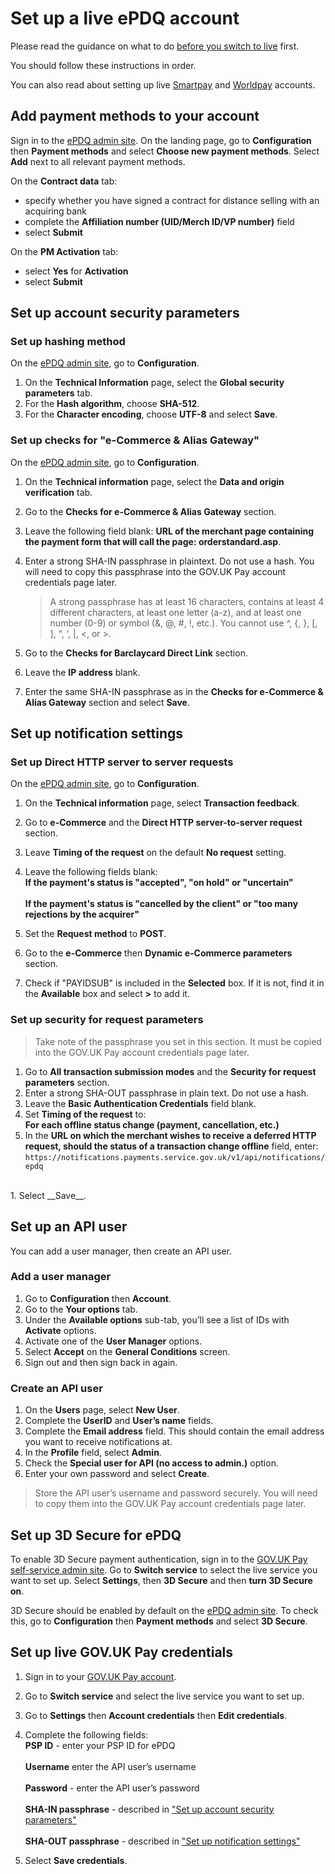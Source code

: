 # Set up a live ePDQ account

Please read the guidance on what to do [before you switch to
live](/switching_to_live/before_you_switch_to_live/#before-you-switch-to-live)
first.

You should follow these instructions in order.

You can also read about setting up live [Smartpay](/switching_to_live/set_up_a_live_smartpay_account) and
[Worldpay](/switching_to_live/set_up_a_live_worldpay_account) accounts. 

## Add payment methods to your account

Sign in to the [ePDQ admin
site](https://payments.epdq.co.uk/Ncol/Prod/BackOffice/login/index). On the
landing page, go to __Configuration__ then __Payment methods__ and select __Choose
new payment methods__. Select __Add__ next to all relevant payment methods.

On the __Contract data__ tab:
    
  * specify whether you have signed a contract for distance selling with an acquiring bank 
  * complete the __Affiliation number (UID/Merch ID/VP number)__ field 
  * select __Submit__

On the __PM Activation__ tab:
    
  * select __Yes__ for __Activation__
  * select __Submit__

## Set up account security parameters

### Set up hashing method

On the [ePDQ admin
site](https://payments.epdq.co.uk/Ncol/Prod/BackOffice/login/index), go to
__Configuration__. 

1. On the __Technical Information__ page, select the __Global security
   parameters__ tab.
1. For the __Hash algorithm__, choose __SHA-512__.
1. For the __Character encoding__, choose __UTF-8__ and select __Save__.

### Set up checks for "e-Commerce & Alias Gateway"

On the [ePDQ admin
site](https://payments.epdq.co.uk/Ncol/Prod/BackOffice/login/index), go to
__Configuration__. 

1. On the __Technical information__ page, select the __Data and origin
   verification__ tab.
1. Go to the __Checks for e-Commerce & Alias Gateway__ section.
1. Leave the following field blank: __URL of the merchant page containing the payment form that will
   call the page: orderstandard.asp__.
1. Enter a strong SHA-IN passphrase in plaintext. Do not use a hash. You will
   need to copy this passphrase into the GOV.UK Pay account credentials page
   later.

    > A strong passphrase has at least 16 characters, contains at least 4 different characters, at least one letter (a-z), and at least one number (0-9) or symbol (&, @, #, !, etc.). You cannot use ^, {, }, [, ], “, ‘, |, <, or >.

1. Go to the __Checks for Barclaycard Direct Link__ section.
1. Leave the __IP address__ blank.
1. Enter the same SHA-IN passphrase as in the __Checks for e-Commerce & Alias
Gateway__ section and select __Save__.


## Set up notification settings

### Set up Direct HTTP server to server requests

On the [ePDQ admin
site](https://payments.epdq.co.uk/Ncol/Prod/BackOffice/login/index), go to
__Configuration__. 

1. On the __Technical information__ page, select __Transaction feedback__.
1. Go to __e-Commerce__ and the __Direct HTTP server-to-server request__
   section.
1. Leave __Timing of the request__ on the default __No request__ setting.
1. Leave the following fields blank: 
<br>__If the payment's status is "accepted", "on hold" or "uncertain"__</br> 
<br>__If the payment's status is "cancelled by the client" or "too many rejections by the acquirer"__ </br>

1. Set the __Request method__ to __POST__.
1. Go to the __e-Commerce__ then __Dynamic e-Commerce parameters__ section.
1. Check if "PAYIDSUB" is included in the __Selected__ box. If it is not, find it
   in the __Available__ box and select __>__ to add it. 

### Set up security for request parameters

> Take note of the passphrase you set in this section. It must be copied into the GOV.UK Pay account credentials page later.

1. Go to __All transaction submission modes__ and the __Security for request
   parameters__ section.
1. Enter a strong SHA-OUT passphrase in plain text. Do not use a hash. 
1. Leave the __Basic Authentication Credentials__ field blank.
1. Set __Timing of the request__ to: <br> __For each offline status change
   (payment, cancellation, etc.)__</br>
1. In the __URL on which the merchant wishes to receive a deferred HTTP request,
should the status of a transaction change offline__ field, enter:
<br> `https://notifications.payments.service.gov.uk/v1/api/notifications/epdq`
</br> 
1. Select __Save__.

## Set up an API user

You can add a user manager, then create an API user. 

### Add a user manager

1. Go to __Configuration__ then __Account__.
1. Go to the __Your options__ tab.
1. Under the __Available options__ sub-tab, you’ll see a list of IDs with
   __Activate__ options. 
1. Activate one of the __User Manager__ options.
1. Select __Accept__ on the __General Conditions__ screen.
1. Sign out and then sign back in again.

### Create an API user

1. On the __Users__ page, select __New User__.
1. Complete the __UserID__ and __User’s name__ fields.
1. Complete the __Email address__ field. This should contain the email address you want to receive notifications at.
1. In the __Profile__ field, select __Admin__.  
1. Check the __Special user for API (no access to admin.)__ option.
1. Enter your own password and select __Create__.

> Store the API user’s username and password securely. You will need to copy them into the GOV.UK Pay account credentials page later.

## Set up 3D Secure for ePDQ

To enable 3D Secure payment authentication, sign in to the [GOV.UK Pay
self-service admin site](https://selfservice.payments.service.gov.uk/). Go to
__Switch service__ to select the live service you want to set up. Select
__Settings__, then __3D Secure__ and then __turn 3D Secure on__. 

3D Secure should be enabled by default on the [ePDQ admin
site](https://payments.epdq.co.uk/Ncol/Prod/BackOffice/login/index). To check
this, go to __Configuration__ then  __Payment methods__ and select __3D Secure__.

## Set up live GOV.UK Pay credentials

1. Sign in to your [GOV.UK Pay
   account](https://selfservice.payments.service.gov.uk/login).
1. Go to __Switch service__ and select the live service you want to set up.
1. Go to __Settings__ then __Account credentials__ then __Edit credentials__.

1. Complete the following fields:
  <br> __PSP ID__ - enter your PSP ID for ePDQ</br>
  <br> __Username__ enter the API user’s username</br>
  <br> __Password__ - enter the API user’s password</br> 
  <br> __SHA-IN passphrase__ - described in ["Set up account security parameters"](#set-up-account-security-parameters)</br>
  <br> __SHA-OUT passphrase__ - described in ["Set up notification settings"](#set-up-notification-settings)</br>

1. Select __Save credentials__.  

